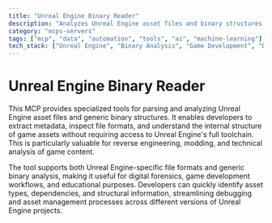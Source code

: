 ```yaml
---
title: "Unreal Engine Binary Reader"
description: "Analyzes Unreal Engine asset files and binary structures for metadata extraction and file format inspection in game development and forensics."
category: "mcps-servers"
tags: ["mcp", "data", "automation", "tools", "ai", "machine-learning"]
tech_stack: ["Unreal Engine", "Binary Analysis", "Game Development", "Digital Forensics", "File Format Parsing"]
---
```


# Unreal Engine Binary Reader

This MCP provides specialized tools for parsing and analyzing Unreal Engine asset files and generic binary structures. It enables developers to extract metadata, inspect file formats, and understand the internal structure of game assets without requiring access to Unreal Engine's full toolchain. This is particularly valuable for reverse engineering, modding, and technical analysis of game content.

The tool supports both Unreal Engine-specific file formats and generic binary analysis, making it useful for digital forensics, game development workflows, and educational purposes. Developers can quickly identify asset types, dependencies, and structural information, streamlining debugging and asset management processes across different versions of Unreal Engine projects.
